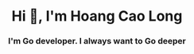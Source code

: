 <h1 align="center">Hi 👋, I'm Hoang Cao Long </h1>
<h3 align="center">I'm Go developer. I always want to Go deeper</h3>
